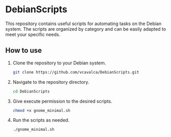 # DebianScripts

This repository contains useful scripts for automating tasks on the Debian system. The scripts are organized by category and can be easily adapted to meet your specific needs.

## How to use

1. Clone the repository to your Debian system.
   ```bash
   git clone https://github.com/vcavalca/DebianScripts.git

2. Navigate to the repository directory.
   ```bash
   cd DebianScripts

3. Give execute permission to the desired scripts.
   ```bash
   chmod +x gnome_minimal.sh

4. Run the scripts as needed.
   ```bash
   ./gnome_minimal.sh
